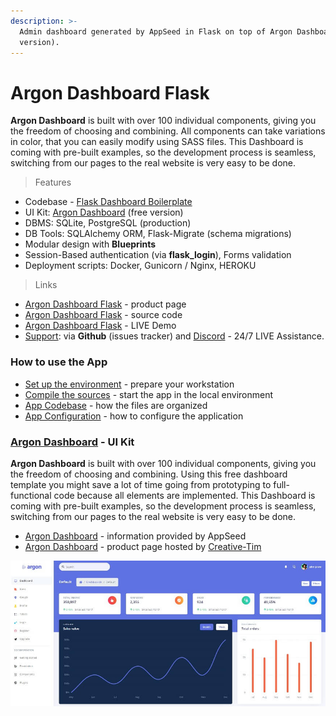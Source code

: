 ```yaml
---
description: >-
  Admin dashboard generated by AppSeed in Flask on top of Argon Dashboard (free
  version).
---
```


# Argon Dashboard Flask

**Argon Dashboard** is built with over 100 individual components, giving you the freedom of choosing and combining. All components can take variations in color, that you can easily modify using SASS files. This Dashboard is coming with pre-built examples, so the development process is seamless, switching from our pages to the real website is very easy to be done.

> Features

* Codebase - [Flask Dashboard Boilerplate](../../boilerplate-code/flask-dashboard.md)
* UI Kit: [Argon Dashboard](../../content/bootstrap-template/argon-dashboard.md) \(free version\) 
* DBMS: SQLite, PostgreSQL \(production\)
* DB Tools: SQLAlchemy ORM, Flask-Migrate \(schema migrations\)
* Modular design with **Blueprints**
* Session-Based authentication \(via **flask\_login**\), Forms validation
* Deployment scripts: Docker, Gunicorn / Nginx, HEROKU 

> Links

* [Argon Dashboard Flask](https://appseed.us/admin-dashboards/flask-boilerplate-dashboard-argon) - product page
* [Argon Dashboard Flask](https://github.com/app-generator/flask-boilerplate-dashboard-argon) - source code 
* [Argon Dashboard Flask](https://flask-argon-dashboard.appseed-srv1.com/) - LIVE Demo
* [Support](https://appseed.us/support):  via **Github** \(issues tracker\) and [Discord](https://discord.gg/fZC6hup) - 24/7 LIVE Assistance. 



### How to use the App

* [Set up the environment](../../boilerplate-code/flask-dashboard.md#environment) - prepare your workstation
* [Compile the sources](../../boilerplate-code/flask-dashboard.md#build-the-app-1) - start the app in the local environment
* [App Codebase](../../boilerplate-code/flask-dashboard.md#app-codebase) - how the files are organized
* [App Configuration](../../boilerplate-code/flask-dashboard.md#app-configuration) - how to configure the application



### [Argon Dashboard](../../content/bootstrap-template/argon-dashboard.md) - UI Kit

**Argon Dashboard** is built with over 100 individual components, giving you the freedom of choosing and combining. Using this free dashboard template you might save a lot of time going from prototyping to full-functional code because all elements are implemented. This Dashboard is coming with pre-built examples, so the development process is seamless, switching from our pages to the real website is very easy to be done.

* [Argon Dashboard](../../content/bootstrap-template/argon-dashboard.md) - information provided by AppSeed
* [Argon Dashboard](https://bit.ly/2KEZQiF) - product page hosted by [Creative-Tim](../../content/partners/creative-tim.md)

![Argon Dashboard - Main Page.](../../.gitbook/assets/docs-argon-dashboard-screen.jpg)

